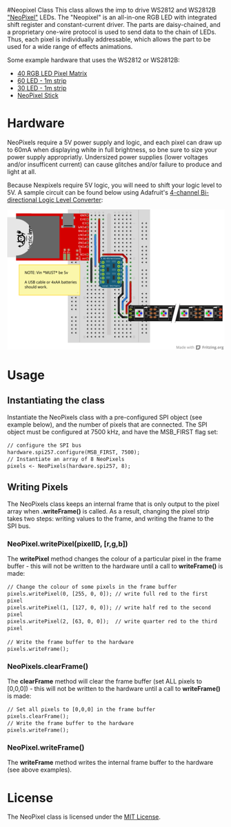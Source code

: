 #Neopixel Class
This class allows the imp to drive WS2812 and WS2812B ["NeoPixel"](http://www.adafruit.com/products/1312) LEDs. The "Neopixel" is an all-in-one RGB LED with integrated shift register and constant-current driver. The parts are daisy-chained, and a proprietary one-wire protocol is used to send data to the chain of LEDs. Thus, each pixel is individually addressable, which allows the part to be used for a wide range of effects animations.

Some example hardware that uses the WS2812 or WS2812B:

* [40 RGB LED Pixel Matrix](http://www.adafruit.com/products/1430)
* [60 LED - 1m strip](http://www.adafruit.com/products/1138)
* [30 LED - 1m strip](http://www.adafruit.com/products/1376)
* [NeoPixel Stick](http://www.adafruit.com/products/1426)

# Hardware
NeoPixels require a 5V power supply and logic, and each pixel can draw up to 60mA when displaying white in full brightness, so bne sure to size your power supply appropriatly. Undersized power supplies (lower voltages and/or insufficent current) can cause glitches and/or failure to produce and light at all.

Because Nexpixels require 5V logic, you will need to shift your logic level to 5V. A sample circuit can be found below using Adafruit's [4-channel Bi-directional Logic Level Converter](http://www.adafruit.com/products/757):

![NeoPixel Circuit](./circuit.png)

# Usage

## Instantiating the class
Instantiate the NeoPixels class with a pre-configured SPI object (see example below), and the number of pixels that are connected. The SPI object must be configured at 7500 kHz, and have the MSB_FIRST flag set:

```squirrel
// configure the SPI bus
hardware.spi257.configure(MSB_FIRST, 7500);
// Instantiate an array of 8 NeoPixels
pixels <- NeoPixels(hardware.spi257, 8);
```

## Writing Pixels
The NeoPixels class keeps an internal frame that is only output to the pixel array when **.writeFrame()** is called. As a result, changing the pixel strip takes two steps: writing values to the frame, and writing the frame to the SPI bus.

### NeoPixel.writePixel(pixelID, [r,g,b])
The **writePixel** method changes the colour of a particular pixel in the frame buffer - this will not be written to the hardware until a call to **writeFrame()** is made:

```squirrel
// Change the colour of some pixels in the frame buffer
pixels.writePixel(0, [255, 0, 0]); // write full red to the first pixel
pixels.writePixel(1, [127, 0, 0]); // write half red to the second pixel
pixels.writePixel(2, [63, 0, 0]);  // write quarter red to the third pixel

// Write the frame buffer to the hardware
pixels.writeFrame();
```

### NeoPixels.clearFrame()
The **clearFrame** method will clear the frame buffer (set ALL pixels to [0,0,0]) - this will not be written to the hardware until a call to **writeFrame()** is made:

```squirrel
// Set all pixels to [0,0,0] in the frame buffer
pixels.clearFrame();
// Write the frame buffer to the hardware
pixels.writeFrame();
```

### NeoPixel.writeFrame()
The **writeFrame** method writes the internal frame buffer to the hardware (see above examples).


# License
The NeoPixel class is licensed under the [MIT License](./LICENSE).
